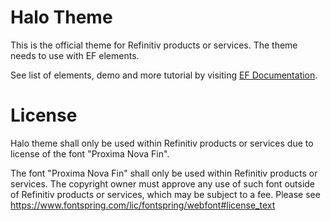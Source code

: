 # Halo Theme

This is the official theme for Refinitiv products or services. The theme needs to use with EF elements.

See list of elements, demo and more tutorial by visiting [EF Documentation](https://cdn.ppe.refinitiv.com/public/apps/elf-docs/book/en/index.html).

# License

Halo theme shall only be used within Refinitiv products or services due to license of the font "Proxima Nova Fin".

The font "Proxima Nova Fin" shall only be used within Refinitiv products or services. The copyright owner must approve any use of such font outside of Refinitiv products or services, which may be subject to a fee. Please see https://www.fontspring.com/lic/fontspring/webfont#license_text
